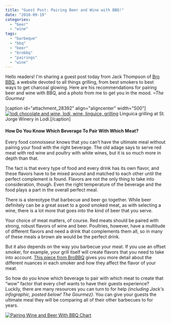 ```yaml
---
title: "Guest Post: Pairing Beer and Wine with BBQ!"
date: "2018-09-19"
categories: 
  - "beer"
  - "wine"
tags: 
  - "barbeque"
  - "bbq"
  - "beer"
  - "brobbq"
  - "pairings"
  - "wine"
---
```


Hello readers! I'm sharing a guest post today from Jack Thompson of [Bro BBQ](http://brobbq.com), a website devoted to all things grilling, from best smokers to best ways to get charcoal glowing. Here are his recommendations for pairing beer and wine with BBQ, and a photo from me to get you in the mood. _~The Gourmez_

\[caption id="attachment\_28392" align="aligncenter" width="500"\][![lodi chocolate and wine, lodi, wine, linguice, grilling](http://s3.amazonaws.com/thegourmez-wpmedia/2018/09/Lodi-Choc-004-500x333.jpg)](http://s3.amazonaws.com/thegourmez-wpmedia/2018/09/Lodi-Choc-004.jpg) Linguica grilling at St. Jorge Winery in Lodi.\[/caption\]

#### How Do You Know Which Beverage To Pair With Which Meat?

Every food connoisseur knows that you can’t have the ultimate meal without pairing your food with the right beverage. The old adage says to serve red meat with red wine and poultry with white wines, but it is so much more in depth than that.

The fact is that every type of food and every drink has its own flavor, and these flavors have to be mixed around and matched to each other until the perfect complement is found. Flavors are not the only thing to take into consideration, though. Even the right temperature of the beverage and the food plays a part in the overall perfect meal.

There is a stereotype that barbecue and beer go together. While beer definitely can be a great asset to a good smoked meat, as with selecting a wine, there is a lot more that goes into the kind of beer that you serve.

Your choice of meat matters, of course. Red meats should be paired with strong, robust flavors of wine and beer. Poultries, however, have a multitude of different flavors and need a drink that complements them all, so in many of these meals a brown ale would be the perfect drink.

But it also depends on the way you barbecue your meat. If you use an offset smoker, for example, your grill itself will create flavors that you need to take into account. [This piece from BroBBQ](https://brobbq.com/best-offset-smoker-reviews/) gives you more detail about the different nuances in each smoker and how they affect the flavor of your meat.

So how do you know which beverage to pair with which meat to create that “wow” factor that every chef wants to have their guests experience? Luckily, there are many resources you can turn to for help _(including Jack's infographic, posted below! The Gourmez)._ You can give your guests the ultimate meal they will be comparing all of their other barbecues to for years.

[![Pairing Wine and Beer With BBQ Chart](https://brobbq.com/wp-content/uploads/2018/08/Pairing-Wine-and-Beer-with-BBQ.jpg)](https://brobbq.com/bbq-wine-beer-pairing-chart/)
